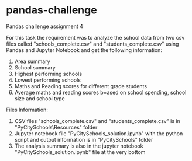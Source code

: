 # pandas-challenge
Pandas challenge assignment 4

For this task the requirement was to analyze the school data from two csv files called "schools_complete.csv" and "students_complete.csv" using Pandas and Jupyter Notebook and get the following information:

1. Area summary
2. School summary
3. Highest performing schools
4. Lowest performing schools
5. Maths and Reading scores for different grade students
6. Average maths and reading scores b=ased on school spending, school size and school type

Files Information:

1. CSV files "schools_complete.csv" and "students_complete.csv" is in "PyCitySchools\Resources" folder
2. Jupyter notebook file "PyCitySchools_solution.ipynb" with the python script and output information is in "PyCitySchools" folder
3. The analysis summary is also in the jupyter notebook "PyCitySchools_solution.ipynb" file at the very bottom